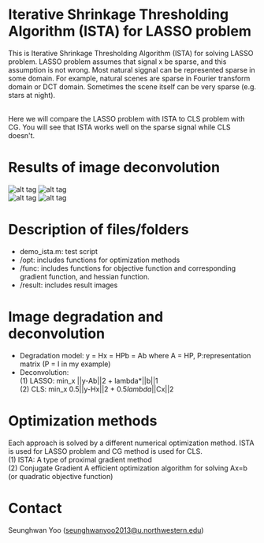 # Iterative Shrinkage Thresholding Algorithm (ISTA) for LASSO problem
This is Iterative Shrinkage Thresholding Algorithm (ISTA) for solving LASSO problem. LASSO problem assumes that signal x be sparse, and this assumption is not wrong. Most natural siggnal can be represented sparse in some domain. For example, natural scenes are sparse in Fourier transform domain or DCT domain. Sometimes the scene itself can be very sparse (e.g. stars at night). <br><br>

Here we will compare the LASSO problem with ISTA to CLS problem with CG. You will see that ISTA works well on the sparse signal while CLS doesn't.

# Results of image deconvolution
![alt tag](https://github.com/seunghwanyoo/ista_lasso/blob/master/results/original.jpg) 
![alt tag](https://github.com/seunghwanyoo/ista_lasso/blob/master/results/degraded.jpg) <br>
![alt tag](https://github.com/seunghwanyoo/ista_lasso/blob/master/results/lasso-ista.jpg) 
![alt tag](https://github.com/seunghwanyoo/ista_lasso/blob/master/results/cls-cg.jpg) <br>


# Description of files/folders
- demo_ista.m: test script
- /opt: includes functions for optimization methods
- /func: includes functions for objective function and corresponding gradient function, and hessian function.
- /result: includes result images

# Image degradation and deconvolution
- Degradation model: y = Hx = HPb = Ab 
          where A = HP, P:representation matrix (P = I in my example)
- Deconvolution: <br>
   (1) LASSO: min_x ||y-Ab||2 + lambda*||b||1 <br>
   (2) CLS: min_x 0.5||y-Hx||2 + 0.5*lambda*||Cx||2 <br>

# Optimization methods
Each approach is solved by a different numerical optimization method. ISTA is used for LASSO problem and CG method is used for CLS. <br>
  (1) ISTA: A type of proximal gradient method <br>
  (2) Conjugate Gradient A efficient optimization algorithm for solving Ax=b (or quadratic objective function) <br>

# Contact
Seunghwan Yoo (seunghwanyoo2013@u.northwestern.edu)

